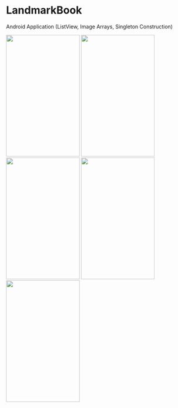 # LandmarkBook

Android Application (ListView, Image Arrays, Singleton Construction)

<img src="https://user-images.githubusercontent.com/27291967/73091559-b863b400-3eeb-11ea-8c84-537bad902851.png" width=200 height=330>

<img src="https://user-images.githubusercontent.com/27291967/73091574-bef22b80-3eeb-11ea-91c4-4058fe85082e.png" width=200 height=330>

<img src="https://user-images.githubusercontent.com/27291967/73091588-c580a300-3eeb-11ea-9f02-820180ca5890.png" width=200 height=330>

<img src="https://user-images.githubusercontent.com/27291967/73091599-cadded80-3eeb-11ea-8fae-74c7e24f6710.png" width=200 height=330>

<img src="https://user-images.githubusercontent.com/27291967/73091658-ed700680-3eeb-11ea-9797-f6f676e37d8c.png" width=200 height=330>
